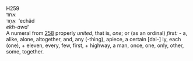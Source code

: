 <body>
  <p>H259<br>  אחד  <br> אֶחָד  ‎  ‘echâd  <br><i>ekh-awd‘ </i><br>A numeral from <a href="h0258.htm">258</a>  properly <i>united</i>, that is, <i>one</i>; or (as an ordinal) <i>first: - </i>a, alike, alone, altogether, and, any (-thing), apiece, a certain [dai-] ly, each (one), + eleven, every, few, first, + highway, a man, once, one, only, other, some, together.<br></p>
 </body>